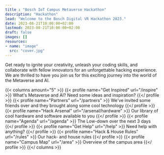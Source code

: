 ```yaml
---
title : "Bosch IoT Campus Metaverse Hackathon"
description: "Hackathon"
lead: "Welcome to the Bosch Digital VR Hackathon 2023."
date: 2023-08-21T10:00:00+02:00
lastmod: 2023-08-21T10:00:00+02:00
draft: false
images: []
resources:
- name: "image"
  src: "cover.jpg"
---
```


Get ready to ignite your creativity, unleash your coding skills, and collaborate with fellow innovators for an unforgettable hacking experience. We are thrilled to have you join us for this exciting journey into the world of the Metaverse and AI.

{{< columns amount="5" >}}
  {{< profile name="Get Inspired" url="/inspire" >}}
    What's Metaverse and AI? Need some ideas and inspiration?
  {{</ profile >}}
  {{< profile name="Partners" url="/partners" >}}
    We've invited some friends over and they brought along some cool technology
  {{</ profile >}}
  {{< profile name="Hack Arsenal" url="/arsenal/hardware" >}}
    Our library of cool hardware and software available to you
  {{</ profile >}}
  {{< profile name="Agenda" url="/agenda" >}}
    The Low-down over the next 3 days
  {{</ profile >}}
  {{< profile name="Get Help" url="/help" >}}
    Need help with anything?
  {{</ profile >}}
  {{< profile name="Hack & House Rules" url="/rules" >}}
    Our hack- and house rules
  {{</ profile >}}
  {{< profile name="Campus Map" url="/area" >}}
    Overview of the campus area
  {{</ profile >}}
{{</ columns >}}
